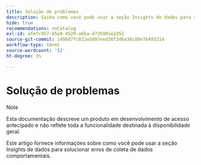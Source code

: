 ```yaml
---
title: Solução de problemas
description: Saiba como você pode usar a seção Insights de dados para solucionar erros de assimilação.
hide: true
recommendations: noCatalog
exl-id: afefc957-65e0-4529-a6ba-472b901e2d51
source-git-commit: 149b87fc822e5d07eed36f3d6a38c80e7b493214
workflow-type: tm+mt
source-wordcount: '52'
ht-degree: 3%

---
```


# Solução de problemas

>[!NOTE]
>
>Esta documentação descreve um produto em desenvolvimento de acesso antecipado e não reflete toda a funcionalidade destinada à disponibilidade geral.

Este artigo fornece informações sobre como você pode usar a seção Insights de dados para solucionar erros de coleta de dados comportamentais.
